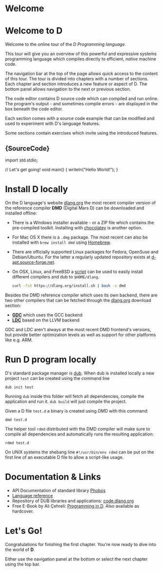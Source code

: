 # Welcome
# Welcome to D

Welcome to the online tour of the *D Programming language*.

This tour will give you an overview of this powerful and expressive systems
programming language which compiles directly to efficient, *native*
machine code.

The navigation bar at the top of the page allows quick access to the content
of this tour. The tour is divided into chapters with a number of sections.
Each chapter and section introduces a new feature or aspect of D. The bottom
panel allows navigation to the next or previous section.

The code editor contains D source code which can compiled and run online.
The program's output - and sometimes compile errors - are displayed 
in the box beneath the code editor.

Each section comes with a source code example that can be modified and used
to experiment with D's language features.

Some sections contain exercises which invite using the introduced
features.

## {SourceCode}

import std.stdio;

// Let's get going!
void main() {
    writeln("Hello World!");
}

# Install D locally

On the D language's website [dlang.org](https://dlang.org) the most recent
compiler version of the reference compiler **DMD** (Digital Mars D)
can be downloaded and installed offline:

* There is a Windows installer available - or a ZIP file which
  contains the pre-compiled toolkit. Installing with
  [chocolatey](https://chocolatey.org/packages/dmd)
  is another option.
* For Mac OS X there is a `.dmg` package. The most recent can also be installed
  with `brew install dmd` using [Homebrew](http://brew.sh).
* There are officially supported Linux packages for Fedora, OpenSuse and
  Debian/Ubuntu. For the latter a regularly updated repository exists
  at [d-apt.source-forge.net](http://d-apt.sourceforge.net).
* On OSX, Linux, and FreeBSD a [script](https://dlang.org/install.sh) can
  be used to easily install different compilers and dub to `$HOME/dlang`.

  ```sh
  curl -fsS https://dlang.org/install.sh | bash -s dmd
  ```
  

Besides the DMD reference compiler which uses its own backend, there are
two other compilers that can be fetched through the
[dlang.org](https://dlang.org) download section:

* [**GDC**](http://gdcproject.org/downloads) which uses the GCC backend
* [**LDC**](https://github.com/ldc-developers/ldc#installation) based on the LLVM backend

GDC and LDC aren't always at the most recent DMD frontend's versions, 
but provide better optimization levels as well as support
for other platforms like e.g. ARM.

# Run D program locally

D's standard package manager is [dub](http://code.dlang.org). When dub is
installed locally a new project `test` can be created using
the command line

    dub init test

Running `dub` inside this folder will fetch all dependencies, compile the
application and run it. `dub build` will just compile the project.

Given a D file `test.d` a binary is created using *DMD* with this command:

    dmd test.d

The helper tool `rdmd` distributed with the DMD compiler
will make sure to compile all dependencies and automatically runs
the resulting application:

    rdmd test.d

On UNIX systems the shebang line `#!/usr/bin/env rdmd` can be put
on the first line of an executable D file to allow a script-like
usage.

# Documentation & Links

* API Documentation of standard library [Phobos](https://dlang.org/phobos)
* [Language reference](https://dlang.org/spec/)
* Repository of DUB libraries and applications: [code.dlang.org](http://code.dlang.org)
* Free E-Book by Ali Çehreli: [Programming in D](http://ddili.org/ders/d.en/). Also
  available as hardcover.

# Let's Go!

Congratulations for finishing the first chapter. You're now ready to dive
into the world of **D**.

Either use the navigation panel at the bottom or select the next chapter
using the top bar.
